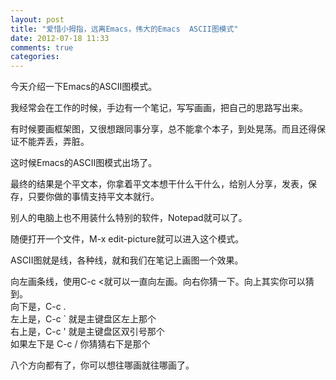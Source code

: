 ```yaml
---
layout: post
title: "爱惜小拇指，远离Emacs，伟大的Emacs  ASCII图模式"
date: 2012-07-18 11:33
comments: true
categories: 
---
```


今天介绍一下Emacs的ASCII图模式。    

我经常会在工作的时候，手边有一个笔记，写写画画，把自己的思路写出来。    

有时候要画框架图，又很想跟同事分享，总不能拿个本子，到处晃荡。而且还得保证不能弄丢，弄脏。    

这时候Emacs的ASCII图模式出场了。   

最终的结果是个平文本，你拿着平文本想干什么干什么，给别人分享，发表，保存，只要你做的事情支持平文本就行。    

别人的电脑上也不用装什么特别的软件，Notepad就可以了。    

随便打开一个文件，M-x edit-picture就可以进入这个模式。    

ASCII图就是线，各种线，就和我们在笔记上画图一个效果。    

向左画条线，使用C-c <就可以一直向左画。向右你猜一下。向上其实你可以猜到。    
向下是，C-c .    
左上是，C-c ` 就是主键盘区左上那个     
右上是，C-c ' 就是主键盘区双引号那个    
如果左下是 C-c /    你猜猜右下是那个     

八个方向都有了，你可以想往哪画就往哪画了。     